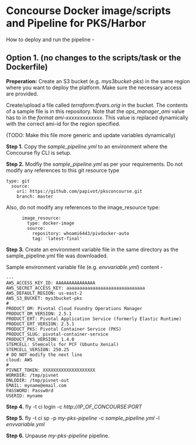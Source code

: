 # Concourse Docker image/scripts and Pipeline for PKS/Harbor

How to deploy and run the pipeline - 

## **Option 1. (no changes to the scripts/task or the Dockerfile)**

**Preperation:** Create an S3 bucket (e.g. *mys3bucket-pks*) in the same region where you want to deploy the platform. Make sure the necessary access are provided. 

Create/upload a file called *terraform.tfvars.orig* in the bucket. The contents of a sample file is in this repository. Note that the *ops_manager_ami* value has to in the *format ami-xxxxxxxxxxxxx*. This value is replaced dynamically with the correct ami-id for the region specified. 

(TODO: Make this file more generic and update variables dynamically) 

**Step 1.** Copy the *sample_pipeline.yml* to an environment where the Concourse fly CLI is setup. 

**Step 2.** Modfiy the *sample_pipeline.yml* as per your requirements. Do not modify any references to this git resource type
```
type: git
  source:
    uri: https://github.com/papivot/pksconcourse.git
    branch: master
```

Also, do not modify any references to the image_resource type:
```
      image_resource:
        type: docker-image
        source:
          repository: whoami6443/pivdocker-auto
          tag: 'latest-final'
```

**Step 3.** Create an environment variable file in the same directory as the sample_pipeline.yml file was downloaded. 


Sample environment variable file (e.g. *envvariable.yml*) content - 

```
---
AWS_ACCESS_KEY_ID: AAAAAAAAAAAAAAA
AWS_SECRET_ACCESS_KEY: aaaaaaaaaaaaaaaaaaaaaaaaaaaaaa
AWS_DEFAULT_REGION: us-east-2
AWS_S3_BUCKET: mys3bucket-pks
#
PRODUCT_OM: Pivotal Cloud Foundry Operations Manager
PRODUCT_OM_VERSION: 2.5.1
PRODUCT_ERT: Pivotal Application Service (formerly Elastic Runtime)
PRODUCT_ERT_VERSION: 2.5.1
PRODUCT_PKS: Pivotal Container Service (PKS)
PRODUCT_SLUG: pivotal-container-service
PRODUCT_PKS_VERSION: 1.4.0
STEMCELL: Stemcells for PCF (Ubuntu Xenial)
STEMCELL_VERSION: 250.25
# DO NOT modify the next line
cloud: AWS
#
PIVNET_TOKEN: XXXXXXXXXXXXXXXXXXXX
WORKDIR: /tmp/pivnet
DNLDDIR: /tmp/pivnet-out
EMAIL: myname@email.com
PASSWORD: Passw0rd
USERID: myname
```

**Step 4.** fly -t ci login -c *http://IP_OF_CONCOURSE:PORT*

**Step 5.** fly -t ci sp -p *my-pks-pipeline* -c *sample_pipeline.yml* -l *envvariable.yml*

**Step 6.** Unpause *my-pks-pipeline* pipeline. 
